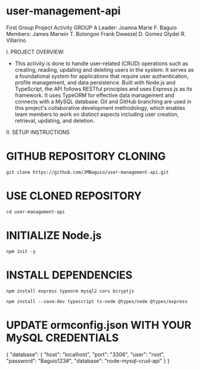 # user-management-api
First Group Project Activity
GROUP A
Leader: Joanna Marie F. Baguio
Members: James Marwin T. Bolongon
         Frank Dweezel D. Gomez
         Glydel R. Villarino

I. PROJECT OVERVIEW: 

- This activity is done to handle user-related (CRUD) operations such as creating, reading, updating and deleting users in the system. It serves as a foundational system for applications that require user authentication, profile management, and data persistence. Built with Node.js and TypeScript, the API follows RESTful principles and uses Express.js as its framework. It uses TypeORM for effective data management and connects with a MySQL database. Git and GitHub branching are used in this project's collaborative development methodology, which enables team members to work on distinct aspects including user creation, retrieval, updating, and deletion.

II. SETUP INSTRUCTIONS
# GITHUB REPOSITORY CLONING
    git clone https://github.com/JMBaguio/user-management-api.git
# USE CLONED REPOSITORY
    cd user-management-api
# INITIALIZE Node.js
    npm init -y
# INSTALL DEPENDENCIES
    npm install express typeorm mysql2 cors bcryptjs

    npm install --save-dev typescript ts-node @types/node @types/express
# UPDATE ormconfig.json WITH YOUR MySQL CREDENTIALS
{
    "database": {
        "host": "localhost",
        "port":  "3306",
        "user": "root",
        "password":  "Baguio123#",
        "database": "node-mysql-crud-api"
    }
}